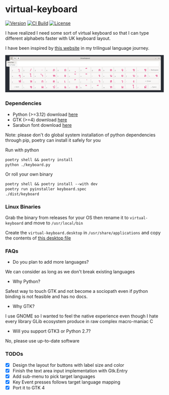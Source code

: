 # virtual-keyboard

[![Version](https://img.shields.io/github/tag/mrwormhole/virtual-keyboard.svg)](https://github.com/mrwormhole/virtual-keyboard/tags)
[![CI Build](https://github.com/mrwormhole/virtual-keyboard/actions/workflows/pr.yaml/badge.svg)](https://github.com/mrwormhole/virtual-keyboard/actions/workflows/pr.yaml)
[![License](https://img.shields.io/github/license/mrwormhole/virtual-keyboard)](https://github.com/mrwormhole/virtual-keyboard/blob/main/LICENSE)

I have realized I need some sort of virtual keyboard so that I can type different alphabets faster with UK keyboard layout.

I have been inspired by [this website](https://www.branah.com/) in my trilingual language journey.

![screenshot](screenshots/screenshot.png)

### Dependencies

- Python (>=3.12) download [here](https://www.python.org/downloads/)
- GTK (>=4) download [here](https://gnome.pages.gitlab.gnome.org/pygobject/getting_started.html)
- Sarabun font download [here](https://fonts.google.com/specimen/Sarabun)

Note: please don't do global system installation of python dependencies through pip, poetry can install it safely for you

Run with python

```shell
poetry shell && poetry install
python ./keyboard.py
```

Or roll your own binary

```shell
poetry shell && poetry install --with dev
poetry run pyinstaller keyboard.spec
./dist/keyboard
```

### Linux Binaries

Grab the binary from releases for your OS then rename it to `virtual-keyboard` and move to `/usr/local/bin`

Create the `virtual-keyboard.desktop` in `/usr/share/applications` and copy the contents of [this desktop file](https://github.com/mrwormhole/virtual-keyboard/blob/main/virtual-keyboard.desktop)

### FAQs

- Do you plan to add more languages?

We can consider as long as we don't break existing languages

- Why Python?

Safest way to touch GTK and not become a sociopath even if python binding is not feasible and has no docs. 

- Why GTK?

I use GNOME so I wanted to feel the native experience even though I hate every library GLib ecosystem produce in raw complex macro-maniac C

- Will you support GTK3 or Python 2.7?

No, please use up-to-date software

### TODOs

- [X] Design the layout for buttons with label size and color
- [X] Finish the text area input implementation with Gtk.Entry
- [X] Add sub-menu to pick target languages
- [X] Key Event presses follows target language mapping
- [X] Port it to GTK 4
